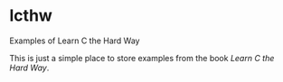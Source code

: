 # lcthw
Examples of Learn C the Hard Way

This is just a simple place to store examples from the book _Learn C the Hard Way_.
